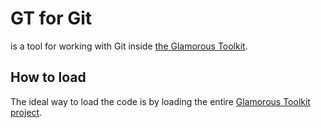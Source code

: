 # GT for Git

is a tool for working with Git inside [the Glamorous Toolkit](https://gtoolkit.com).

## How to load

The ideal way to load the code is by loading the entire [Glamorous Toolkit project](https://github.com/feenkcom/gtoolkit).
